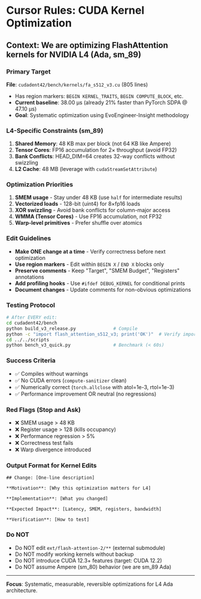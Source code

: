 # Cursor Rules: CUDA Kernel Optimization

## Context: We are optimizing FlashAttention kernels for NVIDIA L4 (Ada, sm_89)

### Primary Target
**File**: `cudadent42/bench/kernels/fa_s512_v3.cu` (805 lines)
- Has region markers: `BEGIN KERNEL_TRAITS`, `BEGIN COMPUTE_BLOCK`, etc.
- **Current baseline**: 38.00 μs (already 21% faster than PyTorch SDPA @ 47.10 μs)
- **Goal**: Systematic optimization using EvoEngineer-Insight methodology

### L4-Specific Constraints (sm_89)
1. **Shared Memory**: 48 KB max per block (not 64 KB like Ampere)
2. **Tensor Cores**: FP16 accumulation for 2× throughput (avoid FP32)
3. **Bank Conflicts**: HEAD_DIM=64 creates 32-way conflicts without swizzling
4. **L2 Cache**: 48 MB (leverage with `cudaStreamSetAttribute`)

### Optimization Priorities
1. **SMEM usage** - Stay under 48 KB (use `half` for intermediate results)
2. **Vectorized loads** - 128-bit (uint4) for 8×fp16 loads
3. **XOR swizzling** - Avoid bank conflicts for column-major access
4. **WMMA (Tensor Cores)** - Use FP16 accumulation, not FP32
5. **Warp-level primitives** - Prefer shuffle over atomics

### Edit Guidelines
- **Make ONE change at a time** - Verify correctness before next optimization
- **Use region markers** - Edit within `BEGIN X` / `END X` blocks only
- **Preserve comments** - Keep "Target", "SMEM Budget", "Registers" annotations
- **Add profiling hooks** - Use `#ifdef DEBUG_KERNEL` for conditional prints
- **Document changes** - Update comments for non-obvious optimizations

### Testing Protocol
```bash
# After EVERY edit:
cd cudadent42/bench
python build_v3_release.py              # Compile
python -c "import flash_attention_s512_v3; print('OK')"  # Verify import
cd ../../scripts
python bench_v3_quick.py                # Benchmark (< 60s)
```

### Success Criteria
- ✅ Compiles without warnings
- ✅ No CUDA errors (`compute-sanitizer` clean)
- ✅ Numerically correct (`torch.allclose` with atol=1e-3, rtol=1e-3)
- ✅ Performance improvement OR neutral (no regressions)

### Red Flags (Stop and Ask)
- ❌ SMEM usage > 48 KB
- ❌ Register usage > 128 (kills occupancy)
- ❌ Performance regression > 5%
- ❌ Correctness test fails
- ❌ Warp divergence introduced

### Output Format for Kernel Edits
```
## Change: [One-line description]

**Motivation**: [Why this optimization matters for L4]

**Implementation**: [What you changed]

**Expected Impact**: [Latency, SMEM, registers, bandwidth]

**Verification**: [How to test]
```

### Do NOT
- Do NOT edit `ext/flash-attention-2/**` (external submodule)
- Do NOT modify working kernels without backup
- Do NOT introduce CUDA 12.3+ features (target: CUDA 12.2)
- Do NOT assume Ampere (sm_80) behavior (we are sm_89 Ada)

---

**Focus**: Systematic, measurable, reversible optimizations for L4 Ada architecture.

